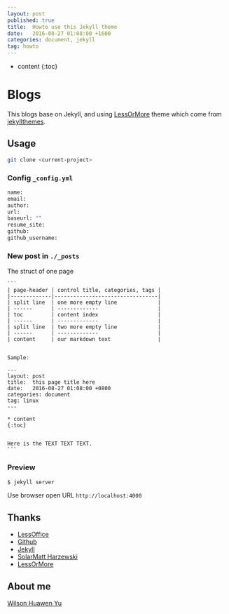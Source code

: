```yaml
---
layout: post
published: true
title:  Howto use this Jekyll theme
date:   2016-08-27 01:08:00 +1600
categories: document, jekyll
tag: howto
---
```


* content
{:toc}


# Blogs
This blogs base on Jekyll, and using [LessOrMore](https://github.com/luoyan35714/LessOrMore) theme which come from [jekyllthemes](http://jekyllthemes.org/).

## Usage

``` bash
git clone <current-project>
```

### Config `_config.yml`

``` bash
name: 
email: 
author: 
url: 
baseurl: ""
resume_site: 
github: 
github_username: 
```

### New post in `./_posts`

The struct of one page

    ```
    | page-header | control title, categories, tags |
    |-------------|---------------------------------|
    | split line  | one more empty line             |
    | ------      | -------------                   |
    | toc         | content index                   |
    | ------      | -------------                   |
    | split line  | two more empty line             |
    | ------      | -------------                   |
    | content     | our markdown text               |


    Sample:

    ---
    layout: post
    title:  this page title here
    date:   2016-08-27 01:08:00 +0800
    categories: document
    tag: linux
    ---

    * content
    {:toc}


    Here is the TEXT TEXT TEXT.
    ```

### Preview

``` bash
$ jekyll server
```

Use browser open URL `http://localhost:4000`

## Thanks
  - [LessOffice](http://lesscss.cn/)
  - [Github](https://github.com/)
  - [Jekyll](https://jekyllrb.com/)
  - [Solar](https://github.com/mattvh/solar-theme-jekyll)[Matt Harzewski](http://www.webmaster-source.com/)
  - [LessOrMore](https://github.com/luoyan35714/LessOrMore)

## About me

[Wilson Huawen Yu](http://huawenyu.github.io/Resume.md)


